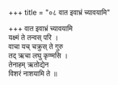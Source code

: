 +++
title = "०८ वात इवाभ्रं च्यावयामि"

+++
वात इवाभ्रं च्यावयामि  
यक्ष्मं ते तन्वस् परि ।  
वाचा यच् चक्रुस् ते गुरु  
तद् ऋचा लघु कृण्मसि ।  
तेनाहम् ऋतोद्येन  
विशरं नाशयामि ते ॥